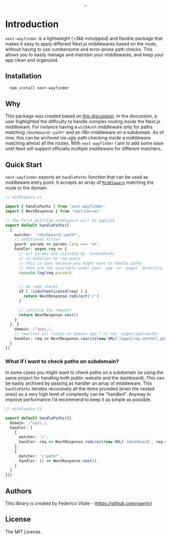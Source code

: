 <p align="center">
  <br/>
  <a aria-label="NPM version" href="https://www.npmjs.com/package/next-wayfinder">
    <img alt="" src="https://badgen.net/npm/v/next-wayfinder">
  </a>
  <a aria-label="Package size" href="https://bundlephobia.com/result?p=next-wayfinder">
    <img alt="" src="https://badgen.net/bundlephobia/minzip/next-wayfinder">
  </a>
  <a aria-label="License" href="https://github.com/rawnly/next-wayfinder/blob/main/LICENSE">
    <img alt="" src="https://badgen.net/npm/license/next-wayfinder">
  </a>
</p>

# Introduction 
`next-wayfinder` is a lightweight (_~3kb minzipped_) and flexible package that makes it easy to apply different Next.js 
middlewares based on the route, without having to use cumbersome and error-prone path checks. 
This allows you to easily manage and maintain your middlewares, and keep your app clean and organized.

## Installation
```sh
  npm install next-wayfinder
```

## Why 
This package was created based on [this discussion][discussion-link]. 
In the discussion, a user highlighted the difficulty to handle complex routing inside the 
Next.js middleware. For instance having a `withAuth` middleware only for paths matching `/dashboard/:path*` and an i18n middleware on a subdomain.
As of now, this can be archived via ugly path checking inside a middleware matching almost all the routes.
With `next-wayfinder` I aim to add some ease until Next will support officially multiple middleware for different matchers.


## Quick Start
`next-wayfinder` exports an `handlePaths` function that can be used as middleware entry point. 
It accepts an array of [`Middleware`](./src/types.ts) matching the route or the domain.

```ts
// middleware.ts

import { handlePaths } from 'next-wayfinder'
import { NextResponse } from 'next/server'

// the first matching middleware will be applied
export default handlePaths([
  {
    matcher: '/dashboard/:path*',
    // additional filter 
    guard: params => params.lang === 'en',
    handler: async req => {
      // url params are injected by `handlePaths`
      // in addition to req.query
      // this is done because you might want to handle paths 
      // that are not available under your `app` or `pages` directory.
      console.log(req.params) 
      

      // do some checks
      if ( !isAuthenticated(req) ) {
        return NextResponse.redirect('/')
      }

      // continue the request
      return NextResponse.next()
    }
  }, {
    domain: /^app\./,
    // rewrites all routes on domain app.* to the `pages/app/<path>`
    handler: req => NextResponse.rewrite(new URL('/app${req.nextUrl.pathname}', req.url))
  }
])
```

### What if I want to check paths on subdomain?
In some cases you might want to check paths on a subdomain (ie using the same project for handling both public website and the dashboard).
This can be easily archived by passing as handler an array of middleware. This `handlePaths` iterates recursively all the items provided (even the nested ones)
so a very high level of complexity can be "handled". Anyway to improve performance I'd recommend to keep it as simple as possible.

```ts
// middleware.ts

export default handlePaths([{
  domain: /^app\./,
  handler: [
    {
      matcher: '/',
      handler: req => NextResponse.redirect(new URL('/dashboard', req.url))
    },
    {
      matcher: '/:path*',
      handler: () => NextResponse.next(),
    }
  ]
}])
```

## Authors
This library is created by Federico Vitale - (https://github.com/rawnly)

## License 
The MIT License.

[discussion-link]: https://github.com/vercel/next.js/discussions/43816#discussioncomment-4348363
